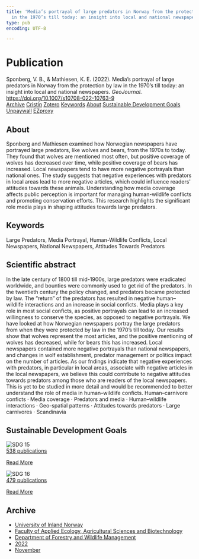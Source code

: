 ```yaml
---
title: 'Media’s portrayal of large predators in Norway from the protection by law
  in the 1970’s till today: an insight into local and national newspapers'
type: pub
encoding: UTF-8

---
```

<h1>Publication</h1>
<article id="csl-bib-container-7JALGD4J" class="csl-bib-container">
  <div class="csl-bib-body"> <div class="csl-entry">Sponberg, V. B., &#38; Mathiesen, K. E. (2022). Media’s portrayal of large predators in Norway from the protection by law in the 1970’s till today: an insight into local and national newspapers. <i>GeoJournal</i>. <a href="https://doi.org/10.1007/s10708-022-10763-9">https://doi.org/10.1007/s10708-022-10763-9</a></div> </div>
  <div class="csl-bib-buttons">
    <a href="#taxonomy-article-7JALGD4J" alt="archive" class="csl-bib-button">Archive</a>
    <a href="https://app.cristin.no/results/show.jsf?id=2075045" alt="Cristin" class="csl-bib-button">Cristin</a>
    <a href="http://zotero.org/groups/5881554/items/7JALGD4J" alt="Zotero" class="csl-bib-button">Zotero</a>
    <a href="#keywords-article-7JALGD4J" alt="keywords" class="csl-bib-button">Keywords</a>
    <a href="#about-article-7JALGD4J" alt="about_pub" class="csl-bib-button">About</a>
    <a href="#sdg-article-7JALGD4J" alt="sdg" class="csl-bib-button">Sustainable Development Goals</a>
    <a href="https://link.springer.com/content/pdf/10.1007/s10708-022-10763-9.pdf" alt="Unpaywall" class="csl-bib-button">Unpaywall</a>
    <a href="https://link.springer.com/content/pdf/10.1007/s10708-022-10763-9.pdf" alt="EZproxy" class="csl-bib-button">EZproxy</a>
  </div>
  <div id="csl-bib-meta-container-7JALGD4J"></div>
</article>
<div id="csl-bib-meta-7JALGD4J" class="csl-bib-meta">
  <article id="about-article-7JALGD4J" class="about_pub-article">
    <h1>About</h1>
    Sponberg and Mathiesen examined how Norwegian newspapers have portrayed large predators, like wolves and bears, from the 1970s to today. They found that wolves are mentioned most often, but positive coverage of wolves has decreased over time, while positive coverage of bears has increased. Local newspapers tend to have more negative portrayals than national ones. The study suggests that negative experiences with predators in local areas lead to more negative articles, which could influence readers' attitudes towards these animals. Understanding how media coverage affects public perception is important for managing human-wildlife conflicts and promoting conservation efforts. This research highlights the significant role media plays in shaping attitudes towards large predators.
  </article>
  <article id="keywords-article-7JALGD4J" class="keywords-article">
    <h1>Keywords</h1>
    Large Predators, Media Portrayal, Human-Wildlife Conflicts, Local Newspapers, National Newspapers, Attitudes Towards Predators
  </article>
  <article id="abstract-article-7JALGD4J" class="abstract-article">
    <h1>Scientific abstract</h1>
    In the late century of 1800 till mid-1900s,  
large predators were eradicated worldwide, and bounties were commonly used to get rid of the predators.  
In the twentieth century the policy changed, and  
predators became protected by law. The “return” of  
the predators has resulted in negative human–wildlife  
interactions and an increase in social conficts. Media  
plays a key role in most social conficts, as positive  
portrayals can lead to an increased willingness to  
conserve the species, as opposed to negative portrayals. We have looked at how Norwegian newspapers  
portray the large predators from when they were protected by law in the 1970’s till today. Our results show  
that wolves represent the most articles, and the positive mentioning of wolves has decreased, while for  
bears this has increased. Local newspapers contained  
more negative portrayals than national newspapers,  
and changes in wolf establishment, predator management or politics impact on the number of articles. As  
our fndings indicate that negative experiences with  
predators, in particular in local areas, associate with  
negative articles in the local newspapers, we believe 
this could contribute to negative attitudes towards  
predators among those who are readers of the local  
newspapers. This is yet to be studied in more detail  
and would be recommended to better understand the  
role of media in human–wildlife conficts. 
Human–carnivore conficts · Media  
coverage · Predators and media · Human–wildlife  
interactions · Geo-spatial patterns · Attitudes towards  
predators · Large carnivores · Scandinavia
  </article>
  <article id="sdg-article-7JALGD4J" class="sdg-article">
    <h1>Sustainable Development Goals</h1>
    <div class="sdg-container"><div id="sdg15" class="sdg">
        <img src="{{< params subfolder >}}images/sdg/sdg15_en.png" class="image" alt="SDG 15">
        <div class="sdg-overlay">
          <a href="/en/archive/?key=?sdg=15#archive" class="sdg-publication-count"><span>538</span> publications</a>
          <p><a href="https://sdgs.un.org/goals/goal15" class="sdg-read-more">Read More</a></p>
        </div>
      </div> <div id="sdg16" class="sdg">
        <img src="{{< params subfolder >}}images/sdg/sdg16_en.png" class="image" alt="SDG 16">
        <div class="sdg-overlay">
          <a href="/en/archive/?key=?sdg=16#archive" class="sdg-publication-count"><span>479</span> publications</a>
          <p><a href="https://sdgs.un.org/goals/goal16" class="sdg-read-more">Read More</a></p>
        </div>
      </div></div>
  </article>
  <article id="taxonomy-article-7JALGD4J" class="taxonomy-article">
    <h1>Archive</h1>
    <ul>
      <li>
        <a href="/en/archive/?key=3DCRN523">University of Inland Norway</a>
      </li>
      <li>
        <a href="/en/archive/?key=T77LXH6D">Faculty of Applied Ecology, Agricultural Sciences and Biotechnology</a>
      </li>
      <li>
        <a href="/en/archive/?key=7TRARPE3">Department of Forestry and Wildlife Management</a>
      </li>
      <li>
        <a href="/en/archive/?key=H9K9UC39">2022</a>
      </li>
      <li>
        <a href="/en/archive/?key=A2LGFBDJ">November</a>
      </li>
    </ul>
  </article>
</div>
